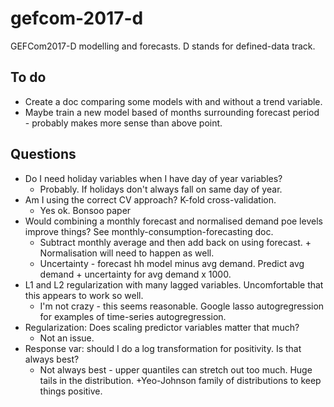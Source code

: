 # gefcom-2017-d
GEFCom2017-D modelling and forecasts. D stands for defined-data track.


## To do

* Create a doc comparing some models with and without a trend variable.
* Maybe train a new model based of months surrounding forecast period - probably makes more sense than above point.

## Questions
* Do I need holiday variables when I have day of year variables?
    + Probably. If holidays don't always fall on same day of year.
* Am I using the correct CV approach? K-fold cross-validation.
    + Yes ok. Bonsoo paper
* Would combining a monthly forecast and normalised demand poe levels improve things? See monthly-consumption-forecasting doc.
    + Subtract monthly average and then add back on using forecast.       + Normalisation will need to happen as well.
    + Uncertainty - forecast hh model minus avg demand. Predict avg demand + uncertainty for avg demand x 1000.
* L1 and L2 regularization with many lagged variables. Uncomfortable that this appears to work so well.
    + I'm not crazy - this seems reasonable. Google lasso autogregression for examples of time-series autogregression.
* Regularization: Does scaling predictor variables matter that much?
    + Not an issue.
* Response var: should I do a log transformation for positivity. Is that always best?
    + Not always best - upper quantiles can stretch out too much. Huge tails in the distribution.
    +Yeo-Johnson family of distributions to keep things positive.

